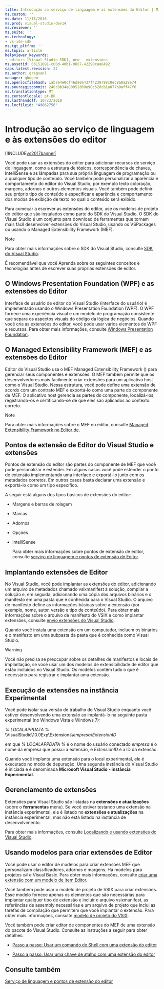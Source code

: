 ```yaml
---
title: Introdução ao serviço de linguagem e as extensões do Editor | Microsoft Docs
ms.custom: ''
ms.date: 11/15/2016
ms.prod: visual-studio-dev14
ms.reviewer: ''
ms.suite: ''
ms.technology:
- vs-ide-sdk
ms.tgt_pltfrm: ''
ms.topic: article
helpviewer_keywords:
- editors [Visual Studio SDK], new - extensions
ms.assetid: 6b151891-c06d-40b1-9867-42298caa8492
caps.latest.revision: 22
ms.author: gregvanl
manager: ghogen
ms.openlocfilehash: 1ab7e4e0cf46d90a437f4239798c0ec8a0a28e74
ms.sourcegitcommit: 240c8b34e80952d00e90c52dcb1a077b9aff47f6
ms.translationtype: MT
ms.contentlocale: pt-BR
ms.lasthandoff: 10/23/2018
ms.locfileid: "49862756"
---
```

# <a name="getting-started-with-language-service-and-editor-extensions"></a>Introdução ao serviço de linguagem e às extensões do editor
[!INCLUDE[vs2017banner](../includes/vs2017banner.md)]

Você pode usar as extensões do editor para adicionar recursos de serviço de linguagem, como a estrutura de tópicos, correspondência de chaves, IntelliSense e as lâmpadas para sua própria linguagem de programação ou a qualquer tipo de conteúdo. Você também pode personalizar a aparência e comportamento do editor do Visual Studio, por exemplo texto coloração, margens, adornos e outros elementos visuais. Você também pode definir seu próprio tipo de conteúdo e especificar a aparência e comportamento dos modos de exibição de texto no qual o conteúdo será exibido.  
  
 Para começar a escrever as extensões do editor, use os modelos de projeto do editor que são instalados como parte do SDK do Visual Studio. O SDK do Visual Studio é um conjunto para download de ferramentas que tornam mais fácil desenvolver extensões do Visual Studio, usando os VSPackages ou usando o Managed Extensibility Framework (MEF).  
  
> [!NOTE]
>  Para obter mais informações sobre o SDK do Visual Studio, consulte [SDK do Visual Studio](../extensibility/visual-studio-sdk.md).  
  
 É recomendável que você Aprenda sobre os seguintes conceitos e tecnologias antes de escrever suas próprias extensões de editor.  
  
## <a name="the-windows-presentation-foundation-wpf-and-editor-extensions"></a>O Windows Presentation Foundation (WPF) e as extensões do Editor  
 Interface de usuário de editor do Visual Studio (interface do usuário) é implementado usando o Windows Presentation Foundation (WPF). O WPF fornece uma experiência visual e um modelo de programação consistente que separa os aspectos visuais do código da lógica de negócios. Quando você cria as extensões do editor, você pode usar vários elementos do WPF e recursos. Para obter mais informações, consulte [Windows Presentation Foundation](http://msdn.microsoft.com/library/f667bd15-2134-41e9-b4af-5ced6fafab5d).  
  
## <a name="the-managed-extensibility-framework-mef-and-editor-extensions"></a>O Managed Extensibility Framework (MEF) e as extensões do Editor  
 Editor do Visual Studio usa o MEF Managed Extensibility Framework () para gerenciar seus componentes e extensões. O MEF também permite que os desenvolvedores mais facilmente criar extensões para um aplicativo host como o Visual Studio. Nessa estrutura, você pode define uma extensão de acordo com um contrato MEF e exportá-lo como uma parte do componente de MEF. O aplicativo host gerencia as partes do componente, localizá-los, registrando-os e certificando-se de que eles são aplicados ao contexto correto.  
  
> [!NOTE]
>  Para obter mais informações sobre o MEF no editor, consulte [Managed Extensibility Framework no Editor de](../extensibility/managed-extensibility-framework-in-the-editor.md).  
  
## <a name="visual-studio-editor-extension-points-and-extensions"></a>Pontos de extensão de Editor do Visual Studio e extensões  
 Pontos de extensão do editor são partes do componente de MEF que você pode personalizar e estender. Em alguns casos você pode estender o ponto de extensão implementando uma interface e exportá-lo junto com os metadados corretos. Em outros casos basta declarar uma extensão e exportá-lo como um tipo específico.  
  
 A seguir está alguns dos tipos básicos de extensões do editor:  
  
- Margens e barras de rolagem  
  
- Marcas  
  
- Adornos  
  
- Opções  
  
- IntelliSense  
  
  Para obter mais informações sobre pontos de extensão de editor, consulte [serviço de linguagem e pontos de extensão de Editor](../extensibility/language-service-and-editor-extension-points.md).  
  
## <a name="deploying-editor-extensions"></a>Implantando extensões de Editor  
 No Visual Studio, você pode implantar as extensões do editor, adicionando um arquivo de metadados chamado vsixmanifest à solução, compilar a solução e, em seguida, adicionando uma cópia dos arquivos binários e o manifesto em uma pasta que é conhecida para o Visual Studio. O arquivo de manifesto define as informações básicas sobre a extensão (por exemplo, nome, autor, versão e tipo de conteúdo). Para obter mais informações sobre o arquivo de manifesto do VSIX e como implantar extensões, consulte [envio extensões do Visual Studio](../extensibility/shipping-visual-studio-extensions.md).  
  
 Quando você instala uma extensão em um computador, incluem os binários e o manifesto em uma subpasta da pasta que é conhecida como Visual Studio.  
  
> [!WARNING]
>  Você não precisa se preocupar sobre os detalhes de manifestos e locais de implantação, se você usar um dos modelos de extensibilidade de editor que estão incluídos no Visual Studio. Os modelos contêm tudo o que é necessário para registrar e implantar uma extensão.  
  
## <a name="running-extensions-in-the-experimental-instance"></a>Execução de extensões na instância Experimental  
 Você pode isolar sua versão de trabalho do Visual Studio enquanto você estiver desenvolvendo uma extensão ao implantá-lo na seguinte pasta experimental (no Windows Vista e Windows 7):  
  
 *% LOCALAPPDATA %* \VisualStudio\10.0Exp\Extensions\\*empresa*\\*ExtensionID*  
  
 em que *% LOCALAPPDATA %* é o nome do usuário conectado *empresa* é o nome da empresa que possui a extensão, e *ExtensionID* é a ID da extensão.  
  
 Quando você implanta uma extensão para o local experimental, ele é executado no modo de depuração. Uma segunda instância do Visual Studio é iniciada e é denominada **Microsoft Visual Studio - instância Experimental**.  
  
## <a name="managing-extensions"></a>Gerenciamento de extensões  
 Extensões para Visual Studio são listadas na **extensões e atualizações** (sobre o **ferramentas** menu). Se você estiver testando uma extensão na instância experimental, ele é listado no **extensões e atualizações** na instância experimental, mas não está listado na instância de desenvolvimento.  
  
 Para obter mais informações, consulte [Localizando e usando extensões do Visual Studio](../ide/finding-and-using-visual-studio-extensions.md).  
  
## <a name="using-templates-to-create-editor-extensions"></a>Usando modelos para criar extensões de Editor  
 Você pode usar o editor de modelos para criar extensões MEF que personalizam classificadores, adornos e margens. Há modelos para projetos c# e Visual Basic. Para obter mais informações, consulte [criar uma extensão com um modelo de Item Editor](../extensibility/creating-an-extension-with-an-editor-item-template.md).  
  
 Você também pode usar o modelo de projeto de VSIX para criar extensões. Esse modelo fornece apenas os elementos que são necessárias para implantar qualquer tipo de extensão e incluir o arquivo vsixmanifest, as referências de assembly necessárias e um arquivo de projeto que inclui as tarefas de compilação que permitem que você implantar o extensão. Para obter mais informações, consulte [modelo de projeto do VSIX](../extensibility/vsix-project-template.md).  
  
 Você também pode criar editor de componentes do MEF de uma extensão do pacote do Visual Studio. Consulte as instruções a seguir para obter detalhes:  
  
-   [Passo a passo: Usar um comando de Shell com uma extensão do editor](../extensibility/walkthrough-using-a-shell-command-with-an-editor-extension.md)  
  
-   [Passo a passo: Usar uma chave de atalho com uma extensão do editor](../extensibility/walkthrough-using-a-shortcut-key-with-an-editor-extension.md)  
  
## <a name="see-also"></a>Consulte também  
 [Serviço de linguagem e pontos de extensão do editor](../extensibility/language-service-and-editor-extension-points.md)

